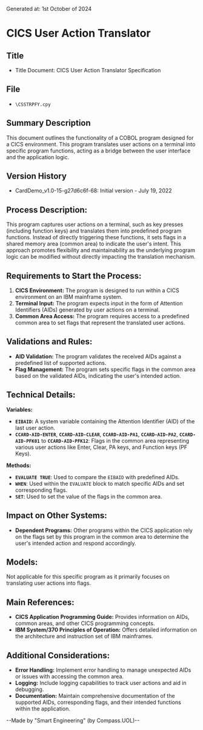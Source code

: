 Generated at: 1st October of 2024

# CICS User Action Translator

## Title

- Title Document: CICS User Action Translator Specification

## File

- `\CSSTRPFY.cpy`

## Summary Description

This document outlines the functionality of a COBOL program designed for a CICS environment. This program translates user actions on a terminal into specific program functions, acting as a bridge between the user interface and the application logic.

## Version History

- CardDemo_v1.0-15-g27d6c6f-68: Initial version - July 19, 2022

## Process Description:

This program captures user actions on a terminal, such as key presses (including function keys) and translates them into predefined program functions. Instead of directly triggering these functions, it sets flags in a shared memory area (common area) to indicate the user's intent. This approach promotes flexibility and maintainability as the underlying program logic can be modified without directly impacting the translation mechanism.

## Requirements to Start the Process:

1.  **CICS Environment:** The program is designed to run within a CICS environment on an IBM mainframe system.
2.  **Terminal Input:** The program expects input in the form of Attention Identifiers (AIDs) generated by user actions on a terminal.
3.  **Common Area Access:** The program requires access to a predefined common area to set flags that represent the translated user actions.

## Validations and Rules:

- **AID Validation:** The program validates the received AIDs against a predefined list of supported actions.
- **Flag Management:** The program sets specific flags in the common area based on the validated AIDs, indicating the user's intended action.

## Technical Details:

**Variables:**

- **`EIBAID`:**  A system variable containing the Attention Identifier (AID) of the last user action.
- **`CCARD-AID-ENTER`**, **`CCARD-AID-CLEAR`**, **`CCARD-AID-PA1`**, **`CCARD-AID-PA2`**, **`CCARD-AID-PFK01`** to **`CCARD-AID-PFK12`**: Flags in the common area representing various user actions like Enter, Clear, PA keys, and Function keys (PF Keys).

**Methods:**

- **`EVALUATE TRUE`**: Used to compare the `EIBAID` with predefined AIDs.
- **`WHEN`**:  Used within the `EVALUATE` block to match specific AIDs and set corresponding flags.
- **`SET`**: Used to set the value of the flags in the common area.

## Impact on Other Systems:

- **Dependent Programs:** Other programs within the CICS application rely on the flags set by this program in the common area to determine the user's intended action and respond accordingly.

## Models:

Not applicable for this specific program as it primarily focuses on translating user actions into flags.

## Main References:

- **CICS Application Programming Guide:** Provides information on AIDs, common areas, and other CICS programming concepts.
- **IBM System/370 Principles of Operation:**  Offers detailed information on the architecture and instruction set of IBM mainframes.

## Additional Considerations:

- **Error Handling:** Implement error handling to manage unexpected AIDs or issues with accessing the common area.
- **Logging:** Include logging capabilities to track user actions and aid in debugging.
- **Documentation:** Maintain comprehensive documentation of the supported AIDs, corresponding flags, and their intended functions within the application.

--Made by "Smart Engineering" (by Compass.UOL)--